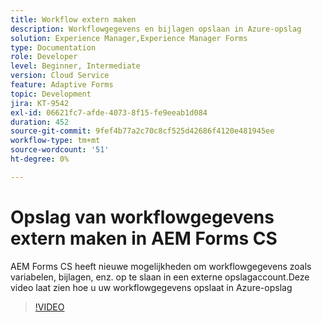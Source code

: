 ```yaml
---
title: Workflow extern maken
description: Workflowgegevens en bijlagen opslaan in Azure-opslag
solution: Experience Manager,Experience Manager Forms
type: Documentation
role: Developer
level: Beginner, Intermediate
version: Cloud Service
feature: Adaptive Forms
topic: Development
jira: KT-9542
exl-id: 06621fc7-afde-4073-8f15-fe9eeab1d084
duration: 452
source-git-commit: 9fef4b77a2c70c8cf525d42686f4120e481945ee
workflow-type: tm+mt
source-wordcount: '51'
ht-degree: 0%

---
```


# Opslag van workflowgegevens extern maken in AEM Forms CS

AEM Forms CS heeft nieuwe mogelijkheden om workflowgegevens zoals variabelen, bijlagen, enz. op te slaan in een externe opslagaccount.Deze video laat zien hoe u uw workflowgegevens opslaat in Azure-opslag

>[!VIDEO](https://video.tv.adobe.com/v/339610?quality=12&learn=on)
